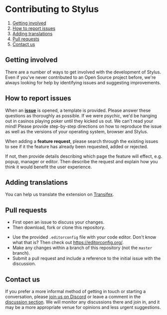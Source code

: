 # Contributing to Stylus

1. [Getting involved](#getting-involved)
2. [How to report issues](#how-to-report-issues)
3. [Adding translations](#adding-translations)
4. [Pull requests](#pull-requests)
5. [Contact us](#contact-us)

## Getting involved

There are a number of ways to get involved with the development of Stylus. Even if you've never contributed to an Open Source project before, we're always looking for help by identifying issues and suggesting improvements.

## How to report issues

When an [**issue**](https://github.com/openstyles/stylus/issues) is opened, a template is provided. Please answer these questions as thoroughly as possible. If we were psychic, we'd be hanging out in casinos playing poker until they kicked us out. We can't read your mind! Please provide step-by-step directions on how to reproduce the issue as well as the versions of your operating system, browser and Stylus.

When adding a **feature request**, please search through the existing issues to see if it the feature has already been requested, added or rejected.

If not, then provide details describing which page the feature will effect, e.g. popup, manager or editor. Then describe the request and explain how you think it would benefit the user experience.


## Adding translations

You can help us translate the extension on [Transifex](https://www.transifex.com/github-7/Stylus).

## Pull requests

* First open an issue to discuss your changes.
* Then download, fork or clone this repository.
<!-- * Use [node.js](https://nodejs.org/) to run `npm install`. -->
* Use the provided `.editorconfig` file with your code editor. Don't know what that is? Then check out https://editorconfig.org/.
* Make any changes within a branch of this repository (not the `master` branch).
* Submit a pull request and include a reference to the initial issue with the discussion.

## Contact us

If you prefer a more informal method of getting in touch or starting a conversation, please [join us on Discord](https://discordapp.com/widget?id=379521691774353408) or leave a comment in the [discussion section](https://add0n.com/stylus.html#reviews). We will monitor any discussions there and join in, and it may be a more appropriate venue for opinions and less urgent suggestions.
